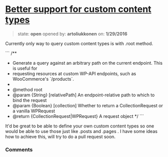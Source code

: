 # [Better support for custom content types](https://github.com/kadamwhite/wordpress-rest-api/issues/138)

> state: **open** opened by: **artoliukkonen** on: **1/29/2016**

Currently only way to query custom content types is with .root method.
 
&#x60;&#x60;&#x60;
/**
 * Generate a query against an arbitrary path on the current endpoint. This is useful for
 * requesting resources at custom WP-API endpoints, such as WooCommerce&#x27;s &#x60;/products&#x60;.
 *
 * @method root
 * @param {String} [relativePath] An endpoint-relative path to which to bind the request
 * @param {Boolean} [collection] Whether to return a CollectionRequest or a vanilla WPRequest
 * @return {CollectionRequest|WPRequest} A request object
 */
&#x60;&#x60;&#x60;

It&#x27;d be great to be able to define your own custom content types so one would be able to use those just like .posts and .pages . I have some ideas how to achieve this, will try to do a pull request soon.

### Comments

